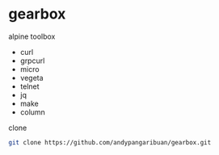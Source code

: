 # gearbox

alpine toolbox

- curl
- grpcurl
- micro
- vegeta
- telnet
- jq
- make
- column

clone

```sh
git clone https://github.com/andypangaribuan/gearbox.git
```
